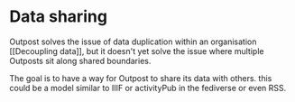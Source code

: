 # Data sharing

Outpost solves the issue of data duplication within an organisation [[Decoupling data]], but it doesn't yet solve the issue where multiple Outposts sit along shared boundaries.

The goal is to have a way for Outpost to share its data with others. this could be a model similar to IIIF or activityPub in the fediverse or even RSS.

